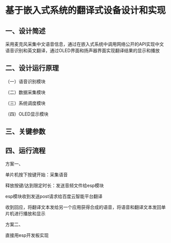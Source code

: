 # 基于嵌入式系统的翻译式设备设计和实现

## 一、设计简述

采用麦克风采集中文语音信息，通过在嵌入式系统中调用网络公开的API实现中文语音识别和英文翻译，通过OLED界面和扬声器界面实现翻译结果的显示和播放

## 二、设计运行原理

（一）语音识别模块 

（二）数据采集模块

（三）系统调度模块

（四）OLED显示模块

## 三、关键参数

## 四、运行流程

方案一、

单片机按下按键开始：采集语音

释放按键/达到限定时长：发送音频文件给esp模块

esp模块收到发送post请求给百度云智能平台翻译

收到回应，将翻译文本发给另一个应用获得合成的语音，将语音和翻译文本发回单片机进行播放和显示

方案二、

直接用esp开发板实现